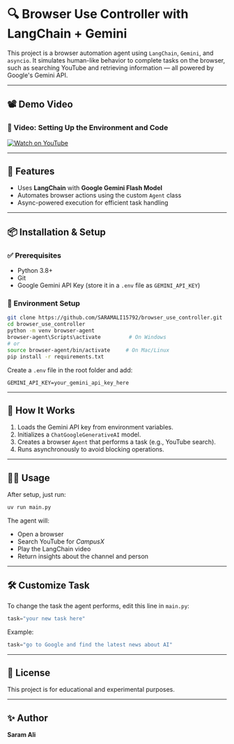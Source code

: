 # 🔍 Browser Use Controller with LangChain + Gemini

This project is a browser automation agent using `LangChain`, `Gemini`, and `asyncio`. It simulates human-like behavior to complete tasks on the browser, such as searching YouTube and retrieving information — all powered by Google's Gemini API.

---

## 📽️ Demo Video

### 📌 Video: Setting Up the Environment and Code  
[![Watch on YouTube](https://img.youtube.com/vi/P08Ho_osy8g/0.jpg)](https://youtu.be/P08Ho_osy8g?si=zuKSfvW8jnxWXeM1)

---

## 🚀 Features

- Uses **LangChain** with **Google Gemini Flash Model**
- Automates browser actions using the custom `Agent` class
- Async-powered execution for efficient task handling

---

## 📦 Installation & Setup

### ✅ Prerequisites

- Python 3.8+
- Git
- Google Gemini API Key (store it in a `.env` file as `GEMINI_API_KEY`)

### 🔧 Environment Setup

```bash
git clone https://github.com/SARAMALI15792/browser_use_controller.git
cd browser_use_controller
python -m venv browser-agent
browser-agent\Scripts\activate         # On Windows
# or
source browser-agent/bin/activate     # On Mac/Linux
pip install -r requirements.txt
```

Create a `.env` file in the root folder and add:

```env
GEMINI_API_KEY=your_gemini_api_key_here
```

---

## 🧠 How It Works

1. Loads the Gemini API key from environment variables.
2. Initializes a `ChatGoogleGenerativeAI` model.
3. Creates a browser `Agent` that performs a task (e.g., YouTube search).
4. Runs asynchronously to avoid blocking operations.

---

## 🏃‍♂️ Usage

After setup, just run:

```bash
uv run main.py
```

The agent will:
- Open a browser
- Search YouTube for *CampusX*
- Play the LangChain video
- Return insights about the channel and person

---

## 🛠️ Customize Task

To change the task the agent performs, edit this line in `main.py`:

```python
task="your new task here"
```

Example:
```python
task="go to Google and find the latest news about AI"
```

---

## 📄 License

This project is for educational and experimental purposes.

---

## ✨ Author

**Saram Ali**
